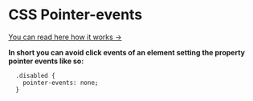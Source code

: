 # CSS Pointer-events

[You can read here how it works ->](https://css-tricks.com/almanac/properties/p/pointer-events/)

**In short you can avoid click events of an element setting the property pointer events like so:**

```
  .disabled {
    pointer-events: none;
  }
```